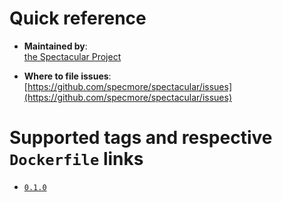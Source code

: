 # Quick reference

-	**Maintained by**:  
	[the Spectacular Project](https://github.com/specmore/spectacular)

-	**Where to file issues**:  
	[https://github.com/specmore/spectacular/issues](https://github.com/specmore/spectacular/issues)

# Supported tags and respective `Dockerfile` links

-	[`0.1.0`](https://github.com/specmore/spectacular/blob/2b05168d4573c37226e924a57f098ab6254a41d1/docker/Dockerfile-web)